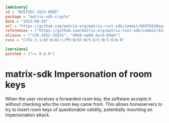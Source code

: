 ```toml
[advisory]
id = "RUSTSEC-2022-0085"
package = "matrix-sdk-crypto"
date = "2022-09-29"
url = "https://github.com/matrix-org/matrix-rust-sdk/commit/093fb5d0aa21c0b5eaea6ec96b477f1075271cbb"
references = ["https://github.com/matrix-org/matrix-rust-sdk/commit/41449d2cc360e347f5d4e1c154ec1e3185f11acd"]
aliases = ["CVE-2022-39252", "GHSA-vp68-2wrm-69qm"]
cvss = "CVSS:3.1/AV:N/AC:L/PR:N/UI:N/S:U/C:N/I:H/A:N"

[versions]
patched = [">= 0.6.0"]
```

# matrix-sdk Impersonation of room keys

When the user receives a forwarded room key, the software accepts it without
checking who the room key came from. This allows homeservers to try to insert
room keys of questionable validity, potentially mounting an impersonation attack.
